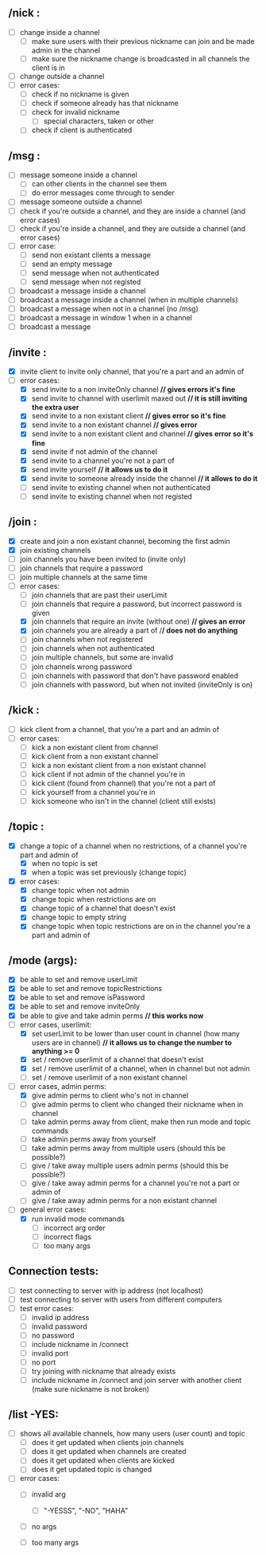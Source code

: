 ## /nick <nickname>:
- [ ] change inside a channel
    - [ ] make sure users with their previous nickname can join and be made admin in the channel
    - [ ] make sure the nickname change is broadcasted in all channels the client is in
- [ ] change outside a channel
- [ ] error cases:
    - [ ] check if no nickname is given
    - [ ] check if someone already has that nickname
    - [ ] check for invalid nickname
        - [ ] special characters, taken or other
    - [ ] check if client is authenticated

## /msg <nickanme> <msg>:
- [ ] message someone inside a channel
    - [ ] can other clients in the channel see them
    - [ ] do error messages come through to sender
- [ ] message someone outside a channel
- [ ] check if you're outside a channel, and they are inside a channel (and error cases)
- [ ] check if you're inside a channel, and they are outside a channel (and error cases)
- [ ] error case:
    - [ ] send non existant clients a message
    - [ ] send an empty message
    - [ ] send message when not authenticated
    - [ ] send message when not registed
- [ ] broadcast a message inside a channel
- [ ] broadcast a message inside a channel (when in multiple channels)
- [ ] broadcast a message when not in a channel (no /msg)
- [ ] broadcast a message in window 1 when in a channel
- [ ] broadcast a message 

## /invite <nickname> <channel>:
- [x] invite client to invite only channel, that you're a part and an admin of
- [ ] error cases:
    - [x] send invite to a non inviteOnly channel **// gives errors it's fine**
    - [x] send invite to channel with userlimit maxed out **// it is still inviting the extra user**
    - [x] send invite to a non existant client **// gives error so it's fine**
    - [x] send invite to a non existant channel **// gives error**
    - [x] send invite to a non existant client and channel **// gives error so it's fine**
    - [x] send invite if not admin of the channel
    - [x] send invite to a channel you're not a part of
    - [x] send invite yourself **// it allows us to do it**
    - [x] send invite to someone already inside the channel **// it allows to do it**
    - [ ] send invite to existing channel when not authenticated
    - [ ] send invite to existing channel when not registed

## /join <channel>:
- [x] create and join a non existant channel, becoming the first admin
- [x] join existing channels
- [ ] join channels you have been invited to (invite only)
- [ ] join channels that require a password
- [ ] join multiple channels at the same time
- [ ] error cases:
    - [ ] join channels that are past their userLimit
    - [ ] join channels that require a password, but incorrect password is given
    - [x] join channels that require an invite (without one) **// gives an error**
    - [x] join channels you are already a part of /**/ does not do anything**
    - [ ] join channels when not registered
    - [ ] join channels when not authenticated
    - [ ] join multiple channels, but some are invalid
    - [ ] join channels wrong password
    - [ ] join channels with password that don't have password enabled
    - [ ] join channels with password, but when not invited (inviteOnly is on)

## /kick <nickname> <channel>:
- [ ] kick client from a channel, that you're a part and an admin of
- [ ] error cases:
    - [ ] kick a non existant client from channel
    - [ ] kick client from a non existant channel
    - [ ] kick a non existant client from a non existant channel
    - [ ] kick client if not admin of the channel you're in
    - [ ] kick client (found from channel) that you're not a part of
    - [ ] kick yourself from a channel you're in
    - [ ] kick someone who isn't in the channel (client still exists)

## /topic <channel> <topic>:
- [x] change a topic of a channel when no restrictions, of a channel you're part and admin of
    - [x] when no topic is set
    - [x] when a topic was set previously (change topic) 
- [x] error cases:
    - [x] change topic when not admin
    - [x] change topic when restrictions are on
    - [x] change topic of a channel that doesn't exist
    - [x] change topic to empty string
    - [x] change topic when topic restrictions are on in the channel you're a part and admin of

## /mode <channel> <mode> (args):
- [x] be able to set and remove userLimit
- [x] be able to set and remove topicRestrictions
- [x] be able to set and remove isPassword
- [x] be able to set and remove inviteOnly
- [x] be able to give and take admin perms **// this works now**
- [ ] error cases, userlimit:
  - [x] set userLimit to be lower than user count in channel (how many users are in channel) **// it allows us to change the number to anything >= 0**
  - [x] set / remove userlimit of a channel that doesn't exist
  - [x] set / remove userlimit of a channel, when in channel but not admin
  - [ ] set / remove userlimit of a non existant channel
- [ ] error cases, admin perms:
  - [x] give admin perms to client who's not in channel
  - [ ] give admin perms to client who changed their nickname when in channel
  - [ ] take admin perms away from client, make then run mode and topic commands
  - [ ] take admin perms away from yourself
  - [ ] take admin perms away from multiple users (should this be possible?)
  - [ ] give / take away multiple users admin perms (should this be possible?)
  - [ ] give / take away admin perms for a channel you're not a part or admin of
  - [ ] give / take away admin perms for a non existant channel
- [ ] general error cases:
  - [x] run invalid mode commands
    - [ ] incorrect arg order
    - [ ] incorrect flags
    - [ ] too many args

## Connection tests:
- [ ] test connecting to server with ip address (not localhost)
- [ ] test connecting to server with users from different computers
- [ ] test error cases:
    - [ ] invalid ip address
    - [ ] invalid password
    - [ ] no password
    - [ ] include nickname in /connect
    - [ ] invalid port
    - [ ] no port
    - [ ] try joining with nickname that already exists 
    - [ ] include nickname in /connect and join server with another client (make sure nickname is not broken)

## /list -YES:
- [ ] shows all available channels, how many users (user count) and topic
    - [ ] does it get updated when clients join channels
    - [ ] does it get updated when channels are created
    - [ ] does it get updated when clients are kicked
    - [ ] does it get updated topic is changed
- [ ] error cases:
    - [ ] invalid arg
        - [ ] "-YESSS", "-NO", "HAHA"
    - [ ] no args
    - [ ] too many args


